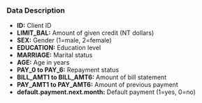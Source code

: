
### Data Description

- **ID:** Client ID
- **LIMIT_BAL:** Amount of given credit (NT dollars)
- **SEX:** Gender (1=male, 2=female)
- **EDUCATION:** Education level
- **MARRIAGE:** Marital status
- **AGE:** Age in years
- **PAY_0 to PAY_6:** Repayment status
- **BILL_AMT1 to BILL_AMT6:** Amount of bill statement
- **PAY_AMT1 to PAY_AMT6:** Amount of previous payment
- **default.payment.next.month:** Default payment (1=yes, 0=no)
